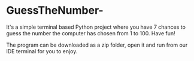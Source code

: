 # GuessTheNumber-
It's a simple terminal based Python project where you have 7 chances to guess the number the computer has chosen from 1 to 100. Have fun!

The program can be downloaded as a zip folder, open it and run from our IDE terminal for you to enjoy.
